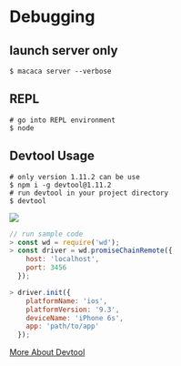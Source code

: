 # Debugging

## launch server only

```shell
$ macaca server --verbose
```

## REPL

```shell
# go into REPL environment
$ node
```

## Devtool Usage

```shell
# only version 1.11.2 can be use
$ npm i -g devtool@1.11.2
# run devtool in your project directory
$ devtool
```

![](http://ww3.sinaimg.cn/large/3fb01b8agw1f2m0n619wpj21d019aaey.jpg)

```javascript
// run sample code
> const wd = require('wd');
> const driver = wd.promiseChainRemote({
    host: 'localhost',
    port: 3456
  });

> driver.init({
    platformName: 'ios',
    platformVersion: '9.3',
    deviceName: 'iPhone 6s',
    app: 'path/to/app'
  });
```

[More About Devtool](//github.com/Jam3/devtool)

